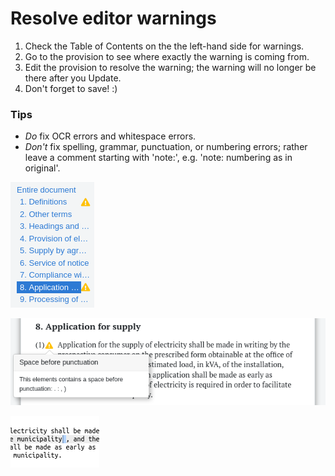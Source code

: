 # Resolve editor warnings

1. Check the Table of Contents on the the left-hand side for warnings.
2. Go to the provision to see where exactly the warning is coming from.
3. Edit the provision to resolve the warning; the warning will no longer be there after you Update.
4. Don't forget to save! :\)

### Tips

* _Do_ fix OCR errors and whitespace errors.
* _Don't_ fix spelling, grammar, punctuation, or numbering errors; rather leave a comment starting with 'note:', e.g. 'note: numbering as in original'.

![Go to the provision](../.gitbook/assets/image%20%2856%29.png)

![Read the message](../.gitbook/assets/image%20%2838%29.png)

![Delete the space before the comma](../.gitbook/assets/image%20%2877%29.png)

